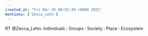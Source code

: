 ```yaml
---
created_at: "Fri Mar 26 00:55:20 +0000 2021"
mentions: ['Zecca_Lehn']
---
```


RT @Zecca_Lehn: Individuals : Groups : Society : Place : Ecosystem